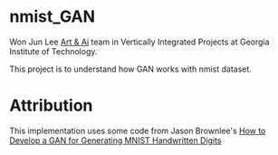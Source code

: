 # nmist_GAN
Won Jun Lee
[Art & Ai](https://www.vip.gatech.edu/teams/art-ai) team in Vertically Integrated Projects at Georgia Institute of Technology.   


This project is to understand how GAN works with nmist dataset.

# Attribution
This implementation uses some code from Jason Brownlee's [How to Develop a GAN for Generating MNIST Handwritten Digits](https://machinelearningmastery.com/how-to-develop-a-generative-adversarial-network-for-an-mnist-handwritten-digits-from-scratch-in-keras/)
